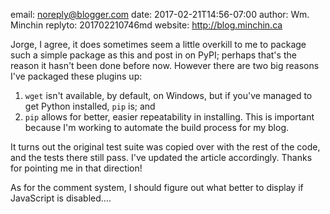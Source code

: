 email: noreply@blogger.com
date: 2017-02-21T14:56-07:00
author: Wm. Minchin
replyto: 201702210746md 
website: http://blog.minchin.ca

Jorge, I agree, it does sometimes seem a little overkill to me to package such
a simple package as this and post in on PyPI; perhaps that's the reason it
hasn't been done before now. However there are two big reasons I've packaged
these plugins up:

1. `wget` isn't available, by default, on Windows, but if you've managed to get
   Python installed, `pip` is; and
2. `pip` allows for better, easier repeatability in installing. This is
   important because I'm working to automate the build process for my blog.

It turns out the original test suite was copied over with the rest of the code,
and the tests there still pass. I've updated the article accordingly. Thanks
for pointing me in that direction!

As for the comment system, I should figure out what better to display if
JavaScript is disabled....
